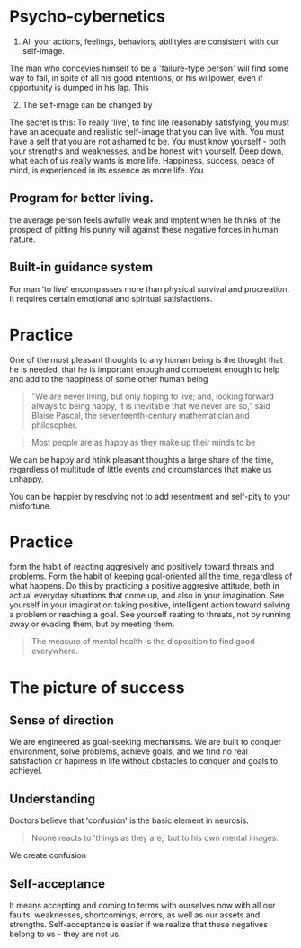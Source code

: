 # Psycho-cybernetics
1. All your actions, feelings, behaviors, abilityies are consistent with our self-image.    

The man who concevies himself to be a 'failure-type person' will find some way to fail, in spite of all his good intentions, or his willpower, even if opportunity is dumped in his lap. This

2. The self-image can be changed by

The secret is this: To really 'live', to find life reasonably satisfying, you must have an adequate and realistic self-image that you can live with. You must have a self that you are not ashamed to be. You must know yourself - both your strengths and weaknesses, and be honest with yourself. Deep down, what each of us really wants is more life. Happiness, success, peace of mind, is experienced in its essence as more life. You

## Program for better living. 
the average person feels awfully weak and imptent when he thinks of the prospect of pitting his punny will against these negative forces in human nature. 

## Built-in guidance system
For man 'to live' encompasses more than physical survival and procreation. It requires certain emotional and spiritual satisfactions.

# Practice 
One of the most pleasant thoughts to any human being is the thought that he is needed, that he is important enough and competent enough to help and add to the happiness of some other human being

> "We are never living, but only hoping to live; and, looking forward always to being happy, it is inevitable that we never are so,” said Blaise Pascal, the seventeenth-century mathematician and philosopher.

> Most people are as happy as they make up their minds to be 

We can be happy and htink pleasant thoughts a large share of the time, regardless of multitude of little events and circumstances that make us unhappy. 

You can be happier by resolving not to add resentment and self-pity to your misfortune. 

# Practice 
form the habit of reacting aggresively and positively toward threats and problems. Form the habit of keeping goal-oriented all the time, regardless of what happens. Do this by practicing a positive aggresive attitude, both in actual everyday situations that come up, and also in your imagination. See yourself in your imagination taking positive, intelligent action toward solving a problem or reaching a goal. See yourself reating to threats, not by running away or evading them, but by meeting them. 

> The measure of mental health is the disposition to find good everywhere. 

# The picture of success
## Sense of direction
We are engineered as goal-seeking mechanisms. We are built to conquer environment, solve problems, achieve goals, and we find no real satisfaction or hapiness in life without obstacles to conquer and goals to achievel. 

## Understanding
Doctors believe that 'confusion' is the basic element in neurosis. 
> Noone reacts to 'things as they are,' but to his own mental images. 

We create confusion 

## Self-acceptance
It means accepting and coming to terms with ourselves now with all our faults, weaknesses, shortcomings, errors, as well as our assets and strengths. Self-acceptance is easier if we realize that these negatives belong to us - they are not us. 

